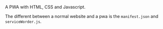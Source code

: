 A PWA with HTML, CSS and Javascript.

The different between a normal website and a pwa is the <code>manifest.json</code> and <code>serviceWorder.js</code>.